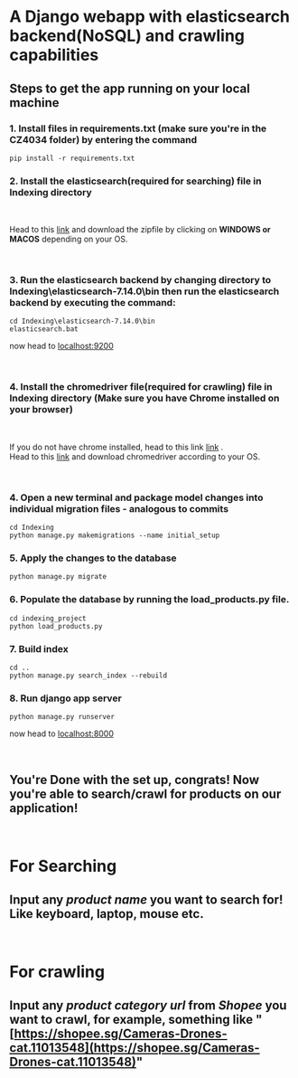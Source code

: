# A Django webapp with elasticsearch backend(NoSQL) and crawling capabilities

## Steps to get the app running on your local machine

### 1. Install files in requirements.txt (make sure you're in the CZ4034 folder) by entering the command

```
pip install -r requirements.txt
```

### 2. Install the elasticsearch(required for searching) file in **Indexing** directory

<br/>

Head to this [link](https://www.elastic.co/downloads/past-releases/elasticsearch-7-14-0) and download the zipfile by clicking on **WINDOWS or MACOS** depending on your OS.

<br/>

### 3. Run the elasticsearch backend by changing directory to Indexing\elasticsearch-7.14.0\bin then run the elasticsearch backend by executing the command:

```
cd Indexing\elasticsearch-7.14.0\bin
elasticsearch.bat
```

now head to [localhost:9200](http://localhost:9200)

<br/>

### 4. Install the chromedriver file(required for crawling) file in **Indexing** directory (Make sure you have Chrome installed on your browser)

<br/>

If you do not have chrome installed, head to this link [link](https://www.google.com/intl/en_sg/chrome/) . <br/>
Head to this [link](https://chromedriver.chromium.org/downloads) and download chromedriver according to your OS.

<br/>

### 4. Open a new terminal and package model changes into individual migration files - analogous to commits

```
cd Indexing
python manage.py makemigrations --name initial_setup
```

### 5. Apply the changes to the database

```
python manage.py migrate
```

### 6. Populate the database by running the load_products.py file.

```
cd indexing_project
python load_products.py
```

### 7. Build index

```
cd ..
python manage.py search_index --rebuild
```

### 8. Run django app server

```
python manage.py runserver
```

now head to [localhost:8000](http://localhost:8000)

<br/>

## You're Done with the set up, congrats! Now you're able to search/crawl for products on our application!

<br/>

# For Searching

## Input any **_product name_** you want to search for! Like keyboard, laptop, mouse etc.

<br/>

# For crawling

## Input any **_product category url_** from **_Shopee_** you want to crawl, for example, something like "[https://shopee.sg/Cameras-Drones-cat.11013548](https://shopee.sg/Cameras-Drones-cat.11013548)"
